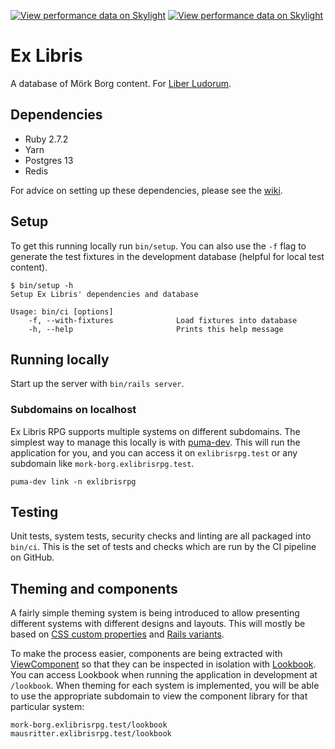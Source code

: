 [![View performance data on
Skylight](https://badges.skylight.io/typical/8iNkI05QE0Bv.svg)](https://oss.skylight.io/app/applications/8iNkI05QE0Bv)
[![View performance data on
Skylight](https://badges.skylight.io/problem/8iNkI05QE0Bv.svg)](https://oss.skylight.io/app/applications/8iNkI05QE0Bv)

# Ex Libris

A database of Mörk Borg content. For [Liber Ludorum].

[Liber Ludorum]: https://liberludorum.com/2020/09/28/ex-libris-mork-borg/

## Dependencies

- Ruby 2.7.2
- Yarn
- Postgres 13
- Redis

For advice on setting up these dependencies, please see the
[wiki](https://github.com/exlibrisrpg/exlibris/wiki#setting-up-dependencies).

## Setup

To get this running locally run `bin/setup`. You can also use the `-f` flag to
generate the test fixtures in the development database (helpful for local test
content).

```
$ bin/setup -h
Setup Ex Libris' dependencies and database

Usage: bin/ci [options]
    -f, --with-fixtures              Load fixtures into database
    -h, --help                       Prints this help message
```

## Running locally

Start up the server with `bin/rails server`.

### Subdomains on localhost

Ex Libris RPG supports multiple systems on different subdomains. The simplest
way to manage this locally is with [puma-dev](https://github.com/puma/puma-dev).
This will run the application for you, and you can access it on
`exlibrisrpg.test` or any subdomain like `mork-borg.exlibrisrpg.test`.

```
puma-dev link -n exlibrisrpg
```

## Testing

Unit tests, system tests, security checks and linting are all packaged into
`bin/ci`. This is the set of tests and checks which are run by the CI pipeline
on GitHub.

## Theming and components

A fairly simple theming system is being introduced to allow presenting different
systems with different designs and layouts. This will mostly be based on [CSS
custom properties] and [Rails variants].

To make the process easier, components are being extracted with [ViewComponent]
so that they can be inspected in isolation with [Lookbook]. You can access
Lookbook when running the application in development at `/lookbook`. When
theming for each system is implemented, you will be able to use the appropriate
subdomain to view the component library for that particular system:

```
mork-borg.exlibrisrpg.test/lookbook
mausritter.exlibrisrpg.test/lookbook
```

[CSS custom properties]: https://developer.mozilla.org/en-US/docs/Web/CSS/Using_CSS_custom_properties
[Rails variants]: https://guides.rubyonrails.org/layouts_and_rendering.html#the-variants-option
[ViewComponent]: https://viewcomponent.org
[Lookbook]: https://github.com/allmarkedup/lookbook
